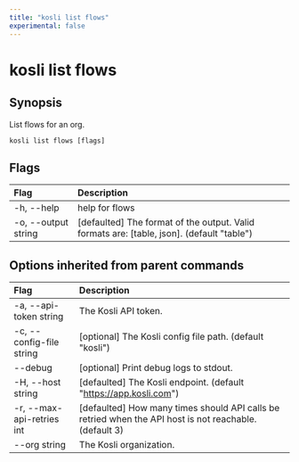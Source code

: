 ```yaml
---
title: "kosli list flows"
experimental: false
---
```


# kosli list flows

## Synopsis

List flows for an org.

```shell
kosli list flows [flags]
```

## Flags
| Flag | Description |
| :--- | :--- |
|    -h, --help  |  help for flows  |
|    -o, --output string  |  [defaulted] The format of the output. Valid formats are: [table, json]. (default "table")  |


## Options inherited from parent commands
| Flag | Description |
| :--- | :--- |
|    -a, --api-token string  |  The Kosli API token.  |
|    -c, --config-file string  |  [optional] The Kosli config file path. (default "kosli")  |
|        --debug  |  [optional] Print debug logs to stdout.  |
|    -H, --host string  |  [defaulted] The Kosli endpoint. (default "https://app.kosli.com")  |
|    -r, --max-api-retries int  |  [defaulted] How many times should API calls be retried when the API host is not reachable. (default 3)  |
|        --org string  |  The Kosli organization.  |


